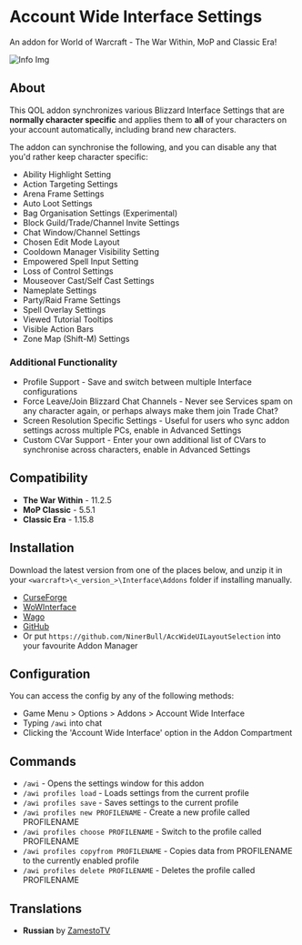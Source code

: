 # Account Wide Interface Settings

An addon for World of Warcraft - The War Within, MoP and Classic Era!

![Info Img](https://cdn.wago.io/gallery/0mjDwbYoR0aa7ZYSzzVXY4G5VpLqiXgNX4DnWagJ.jpg)

## About
This QOL addon synchronizes various Blizzard Interface Settings that are **normally character specific** and applies them to **all** of your characters on your account automatically, including brand new characters.

The addon can synchronise the following, and you can disable any that you'd rather keep character specific:

* Ability Highlight Setting
* Action Targeting Settings
* Arena Frame Settings
* Auto Loot Settings
* Bag Organisation Settings (Experimental)
* Block Guild/Trade/Channel Invite Settings
* Chat Window/Channel Settings
* Chosen Edit Mode Layout
* Cooldown Manager Visibility Setting
* Empowered Spell Input Setting
* Loss of Control Settings
* Mouseover Cast/Self Cast Settings
* Nameplate Settings
* Party/Raid Frame Settings
* Spell Overlay Settings
* Viewed Tutorial Tooltips
* Visible Action Bars
* Zone Map (Shift-M) Settings

### Additional Functionality
* Profile Support - Save and switch between multiple Interface configurations
* Force Leave/Join Blizzard Chat Channels - Never see Services spam on any character again, or perhaps always make them join Trade Chat?
* Screen Resolution Specific Settings - Useful for users who sync addon settings across multiple PCs, enable in Advanced Settings
* Custom CVar Support - Enter your own additional list of CVars to synchronise across characters, enable in Advanced Settings

## Compatibility
* **The War Within** - 11.2.5
* **MoP Classic** - 5.5.1
* **Classic Era** - 1.15.8

## Installation
Download the latest version from one of the places below, and unzip it in your `<warcraft>\<_version_>\Interface\Addons` folder if installing manually.
* [CurseForge](https://www.curseforge.com/wow/addons/account-wide-ui)
* [WoWInterface](https://www.wowinterface.com/downloads/info26459-AccountWideUILayoutSelection.html)
* [Wago](https://addons.wago.io/addons/account-wide-ui)
* [GitHub](https://github.com/NinerBull/AccWideUILayoutSelection/releases/latest)
* Or put `https://github.com/NinerBull/AccWideUILayoutSelection` into your favourite Addon Manager

## Configuration
You can access the config by any of the following methods:
- Game Menu > Options > Addons > Account Wide Interface
- Typing `/awi` into chat
- Clicking the 'Account Wide Interface' option in the Addon Compartment

## Commands
- `/awi` - Opens the settings window for this addon
- `/awi profiles load` - Loads settings from the current profile
- `/awi profiles save` - Saves settings to the current profile
- `/awi profiles new PROFILENAME` - Create a new profile called PROFILENAME
- `/awi profiles choose PROFILENAME` - Switch to the profile called PROFILENAME
- `/awi profiles copyfrom PROFILENAME` - Copies data from PROFILENAME to the currently enabled profile
- `/awi profiles delete PROFILENAME` - Deletes the profile called PROFILENAME

## Translations
* **Russian** by [ZamestoTV](https://github.com/Hubbotu)